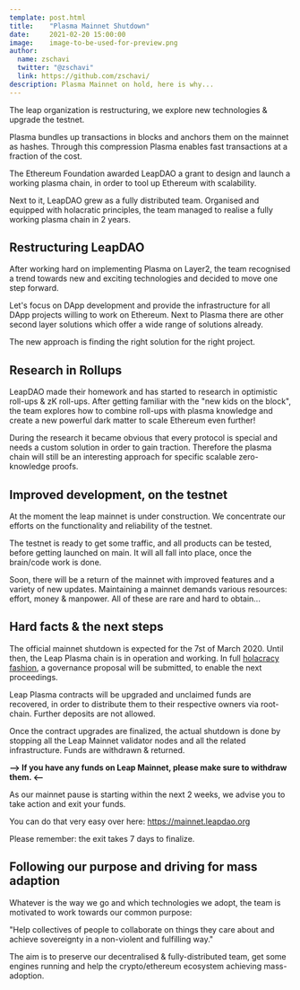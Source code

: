 ```yaml
---
template: post.html
title:    "Plasma Mainnet Shutdown"
date:     2021-02-20 15:00:00
image:    image-to-be-used-for-preview.png
author:
  name: zschavi
  twitter: "@zschavi"
  link: https://github.com/zschavi/
description: Plasma Mainnet on hold, here is why...
---
```

The leap organization is restructuring, we explore new technologies & upgrade the testnet.

Plasma bundles up transactions in blocks and anchors them on the mainnet as hashes. Through this compression Plasma enables fast transactions at a fraction of the cost.

The Ethereum Foundation awarded LeapDAO a grant to design and launch a working plasma chain, in order to tool up Ethereum with scalability.

Next to it, LeapDAO grew as a fully distributed team. Organised and equipped with holacratic principles, the team managed to realise a fully working plasma chain in 2 years.

## Restructuring LeapDAO
After working hard on implementing Plasma on Layer2, the team recognised a trend towards new and exciting technologies and decided to move one step forward.

Let's focus on DApp development and provide the infrastructure for all DApp projects willing to work on Ethereum. Next to Plasma there are other second layer solutions which offer a wide range of solutions already.

The new approach is finding the right solution for the right project.

## Research in Rollups
LeapDAO made their homework and has started to research in optimistic roll-ups & zK roll-ups. After getting familiar with the "new kids on the block", the team explores how to combine roll-ups with plasma knowledge and create a new powerful dark matter to scale Ethereum even further!

During the research it became obvious that every protocol is special and needs a custom solution in order to gain traction. Therefore the plasma chain will still be an interesting approach for specific scalable zero-knowledge proofs.

## Improved development, on the testnet
At the moment the leap mainnet is under construction. We concentrate our efforts on the functionality and reliability of the testnet.

The testnet is ready to get some traffic, and all products can be tested, before getting launched on main. It will all fall into place, once the brain/code work is done.

Soon, there will be a return of the mainnet with improved features and a variety of new updates. Maintaining a mainnet demands various resources: effort, money & manpower. All of these are rare and hard to obtain...

## Hard facts & the next steps
The official mainnet shutdown is expected for the 7st of March 2020. Until then, the Leap Plasma chain is in operation and working. In full [holacracy fashion](https://leapdao.org/blog/Minimal-Viable-Governance/), a governance proposal will be submitted, to enable the next proceedings.

Leap Plasma contracts will be upgraded and unclaimed funds are recovered, in order to distribute them to their respective owners via root-chain. Further deposits are not allowed.

Once the contract upgrades are finalized, the actual shutdown is done by stopping all the Leap Mainnet validator nodes and all the related infrastructure. Funds are withdrawn & returned.

**--> If you have any funds on Leap Mainnet, please make sure to withdraw them. <--**

As our mainnet pause is starting within the next 2 weeks, we advise you to take action and exit your funds.

You can do that very easy over here: https://mainnet.leapdao.org

Please remember: the exit takes 7 days to finalize.

## Following our purpose and driving for mass adaption
Whatever is the way we go and which technologies we adopt, the team is motivated to work towards our common purpose:

"Help collectives of people to collaborate on things they care about and achieve sovereignty in a non-violent and fulfilling way."

The aim is to preserve our decentralised & fully-distributed team, get some engines running and help the crypto/ethereum ecosystem achieving mass-adoption.

